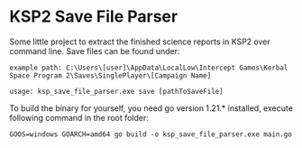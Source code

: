 # KSP2 Save File Parser
Some little project to extract the finished science reports in KSP2 over command line.
Save files can be found under: 
```
example path: C:\Users\[user]\AppData\LocalLow\Intercept Games\Kerbal Space Program 2\Saves\SinglePlayer\[Campaign Name]

usage: ksp_save_file_parser.exe save [pathToSaveFile]
```

To build the binary for yourself, you need go version 1.21.* installed, execute following command in the root folder:
```
GOOS=windows GOARCH=amd64 go build -o ksp_save_file_parser.exe main.go
```